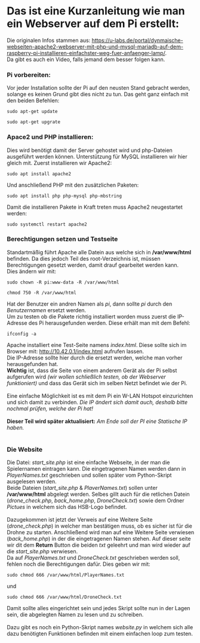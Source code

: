 # Das ist eine Kurzanleitung wie man ein Webserver auf dem Pi erstellt:
Die originalen Infos stammen aus: https://u-labs.de/portal/dynmaische-webseiten-apache2-webserver-mit-php-und-mysql-mariadb-auf-dem-raspberry-pi-installieren-einfachster-weg-fuer-anfaenger-lamp/. <br>
Da gibt es auch ein Video, falls jemand dem besser folgen kann.

### Pi vorbereiten:
Vor jeder Installation sollte der Pi auf den neusten Stand gebracht werden, solange es keinen Grund gibt dies nicht zu tun.
Das geht ganz einfach mit den beiden Befehlen:

~~~
sudo apt-get update
~~~
~~~
sudo apt-get upgrate
~~~

### Apace2 und PHP installieren:
Dies wird benötigt damit der Server gehostet wird und php-Dateien ausgeführt werden können. Unterstützung für MySQL installieren wir hier gleich mit.
Zuerst installieren wir Apache2:
~~~
sudo apt install apache2
~~~
Und anschließend PHP mit den zusätzlichen Paketen:
~~~
sudo apt install php php-mysql php-mbstring
~~~
Damit die installieren Pakete in Kraft treten muss Apache2 neugestartet werden:
~~~
sudo systemctl restart apache2
~~~

### Berechtigungen setzen und Testseite
Standartmäßig führt Apache alle Datein aus welche sich in **/var/www/html** befinden. Da dies jedoch Teil des root-Verzeichnis ist, müssen Berechtigungen gesetzt werden, damit drauf gearbeitet werden kann. <br>
Dies ändern wir mit:
~~~
sudo chown -R pi:www-data -R /var/www/html
~~~
~~~
chmod 750 -R /var/www/html
~~~
Hat der Benutzer ein andren Namen als *pi*, dann sollte *pi* durch den *Benutzernamen* ersetzt werden. <br>
Um zu testen ob die Pakete richtig installiert worden muss zuerst die IP-Adresse des Pi herausgefunden werden. Diese erhält man mit dem Befehl:
~~~
ifconfig -a
~~~
Apache installiert eine Test-Seite namens *index.html*. Diese sollte sich im Browser mit: http://10.42.0.1/index.html aufrufen lassen. <br> 
Die IP-Adresse sollte hier durch die ersetzt werden, welche man vorher herausgefunden hat. <br>
**Wichtig** ist, dass die Seite von einem anderem Gerät als der Pi selbst aufgerufen wird *(wir wollen schließlich testen, ob der Webserver funktioniert)* und dass das Gerät sich im selben Netzt befindet wie der Pi.<br>
<br>
Eine einfache Möglichkeit ist es mit dem Pi ein W-LAN Hotspot einzurichten und sich damit zu verbinden. *Die IP ändert sich damit auch, deshalb bitte nochmal prüfen, welche der Pi hat!*<br>
<br>
**Dieser Teil wird später aktualisiert:** *Am Ende soll der PI eine Statische IP haben.* <br>
<br>

### Die Website
Die Datei: *start_site.php* ist eine einfache Webseite, in der man die Spielernamen eintragen kann. Die eingetragenen Namen werden dann in *PlayerNames.txt* geschrieben und sollen später vom Python-Skript ausgelesen werden.<br>
Beide Dateien (*start_site.php* & *PlaverNames.txt*) sollen unter **/var/www/html** abgelegt werden. Selbes gillt auch für die retlichen Datein (*drone_check.php*, *back_home.php*, *DroneCheck.txt*) sowie dem Ordner *Pictues* in welchem sich das HSB-Logo befindet.<br>
<br>
Dazugekommen ist jetzt der Verweis auf eine Weitere Seite (*drone_check.php*) in welcher man bestätigen muss, ob es sicher ist für die Drohne zu starten. Anschließend wird man auf eine Weitere Seite verwiesen (*back_home.php*) in der die eingetragenen Namen stehen. Auf dieser seite wir dit dem **Return** Button die beiden *txt* geleehrt und man wird wieder auf die *start_site.php* verwiesen. 
<br>
Da auf *PlayerNames.txt* und *DroneCheck.txt* geschrieben werden soll, fehlen noch die Berechtigungen dafür. Dies geben wir mit:
~~~
sudo chmod 666 /var/www/html/PlayerNames.txt
~~~
und 
~~~
sudo chmod 666 /var/www/html/DroneCheck.txt
~~~
Damit sollte alles eingerichtet sein und jedes Skript sollte nun in der Lagen sein, die abgelegten Namen zu lesen und zu schreiben.<br>
<br>
Dazu gibt es noch ein Python-Skript names *website.py* in welchem sich alle dazu benötigten Funktionen befinden mit einem einfachen loop zum testen.

